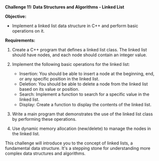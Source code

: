 
**Challenge 11: Data Structures and Algorithms - Linked List**

**Objective:**
- Implement a linked list data structure in C++ and perform basic operations on it.

**Requirements:**
1. Create a C++ program that defines a linked list class. The linked list should have nodes, and each node should contain an integer value.

2. Implement the following basic operations for the linked list:
   - Insertion: You should be able to insert a node at the beginning, end, or any specific position in the linked list.
   - Deletion: You should be able to delete a node from the linked list based on its value or position.
   - Search: Implement a function to search for a specific value in the linked list.
   - Display: Create a function to display the contents of the linked list.

3. Write a main program that demonstrates the use of the linked list class by performing these operations.

4. Use dynamic memory allocation (new/delete) to manage the nodes in the linked list.

This challenge will introduce you to the concept of linked lists, a fundamental data structure. It's a stepping stone for understanding more complex data structures and algorithms.
